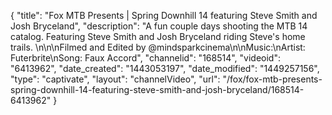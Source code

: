 {
    "title": "Fox MTB Presents | Spring Downhill 14 featuring Steve Smith and Josh Bryceland",
    "description": "A fun couple days shooting the MTB 14 catalog. Featuring Steve Smith and Josh Bryceland riding Steve's home trails. \n\n\nFilmed and Edited by @mindsparkcinema\n\nMusic:\nArtist: Futerbrite\nSong: Faux Accord",
    "channelid": "168514",
    "videoid": "6413962",
    "date_created": "1443053197",
    "date_modified": "1449257156",
    "type": "captivate",
    "layout": "channelVideo",
    "url": "\/fox\/fox-mtb-presents-spring-downhill-14-featuring-steve-smith-and-josh-bryceland\/168514-6413962"
}